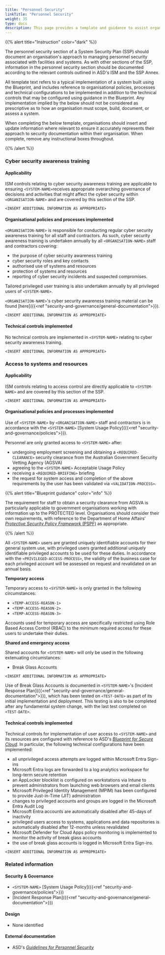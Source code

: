 ```yaml
---
title: "Personnel Security"
linkTitle: "Personnel Security"
weight: 35
type: docs
description: This page provides a template and guidance to assist organisations in documenting their approach to personnel security associated with their system(s) built on ASD's Blueprint for Secure Cloud.
---
```


{{% alert title="Instruction" color="dark" %}}

The personnel security section of a System Security Plan (SSP) should document an organisation's approach to managing personnel security associated with facilities and systems. As with other sections of the SSP, information in the personnel security section should be documented according to the relevant controls outlined in ASD's ISM and the SSP Annex.

All template text refers to a typical implementation of a system built using the Blueprint, and includes reference to organisational policies, processes and technical configurations to be implemented in addition to the technical controls that may be configured using guidance in the Blueprint. Any implementation implied by the below should not be considered as prescriptive as to how an organisation must scope, build, document, or assess a system.

When completing the below template, organisations should insert and update information where relevant to ensure it accurately represents their approach to security documentation within their organisation. When complete, remove any instructional boxes throughout. 

{{% /alert %}}

### Cyber security awareness training

#### Applicability

ISM controls relating to cyber security awareness training are applicable to ensuring `<SYSTEM-NAME>`receives appropriate overarching governance of decisions and activities that might affect the cyber security within `<ORGANISATION-NAME>` and are covered by this section of the SSP.

`<INSERT ADDITIONAL INFORMATION AS APPROPRIATE>`

#### Organisational policies and processes implemented

`<ORGANISATION-NAME>` is responsible for conducting regular cyber security awareness training for all staff and contractors. As such, cyber security awareness training is undertaken annually by all `<ORGANISATION-NAME>` staff and contractors covering:

- the purpose of cyber security awareness training
- cyber security roles and key contacts
- authorised use of systems and resources
- protection of systems and resources
- reporting of cyber security incidents and suspected compromises.

Tailored privileged user training is also undertaken annually by all privileged users of `<SYSTEM-NAME>`.

`<ORGANISATION-NAME>`'s cyber security awareness training material can be found [here]({{<ref "security-and-governance/general-documentation">}}).

`<INSERT ADDITIONAL INFORMATION AS APPROPRIATE>`

#### Technical controls implemented

No technical controls are implemented in `<SYSTEM-NAME>` relating to cyber security awareness training.

`<INSERT ADDITIONAL INFORMATION AS APPROPRIATE>`

### Access to systems and resources

#### Applicability

ISM controls relating to access control are directly applicable to `<SYSTEM-NAME>` and are covered by this section of the SSP. 

`<INSERT ADDITIONAL INFORMATION AS APPROPRIATE>`

#### Organisational policies and processes implemented

Use of `<SYSTEM-NAME>` by `<ORGANISATION-NAME>` staff and contractors is in accordance with the `<SYSTEM-NAME>` [System Usage Policy]({{<ref "security-and-governance/policies">}}).

Personnel are only granted access to `<SYSTEM-NAME>` after:

- undergoing employment screening and obtaining a `<REQUIRED-CLEARANCE>` security clearance from the Australian Government Security Vetting Agency (AGSVA)
- agreeing to the `<SYSTEM-NAME>` Acceptable Usage Policy
- receiving a `<REQUIRED-BRIEFING>` briefing
- the request for system access and completion of the above requirements by the user has been validated via `<VALIDATION-PROCESS>`.

{{% alert title="Blueprint guidance" color="info" %}}

The requirement for staff to obtain a security clearance from AGSVA is particularly applicable to government organisations working with information up to the PROTECTED level. Organisations should consider their own requirements, with reference to the Department of Home Affairs' [*Protective Security Policy Framework* (PSPF)](https://www.protectivesecurity.gov.au/) as appropriate.

{{% /alert %}}

All `<SYSTEM-NAME>` users are granted uniquely identifiable accounts for their general system use, with privileged users granted additional uniquely identifiable privileged accounts to be used for these duties. In accordance with the `<PRIVILEGED-ACCESS-PROCESS>`, the validity of the business case for each privileged account will be assessed on request and revalidated on an annual basis.

**Temporary access**

Temporary access to `<SYSTEM-NAME>` is only granted in the following circumstances:

- `<TEMP-ACCESS-REASON-1>`
- `<TEMP-ACCESS-REASON-2>`
- `<TEMP-ACCESS-REASON-3>`

Accounts used for temporary access are specifically restricted using Role Based Access Control (RBAC) to the minimum required access for these users to undertake their duties. 

**Shared and emergency access**

Shared accounts for `<SYSTEM-NAME>` will only be used in the following extenuating circumstances:
- Break Glass Accounts

`<INSERT ADDITIONAL INFORMATION AS APPROPRIATE>`

Use of Break Glass Accounts is documented in `<SYSTEM-NAME>`'s [Incident Response Plan]({{<ref "security-and-governance/general-documentation">}}), which has been tested on `<TEST-DATE>` as part of its initial implementation and deployment. This testing is also to be completed after any fundamental system change, with the last test completed on `<TEST-DATE>`.

#### Technical controls implemented

Technical controls for implementation of user access to `<SYSTEM-NAME>` and its resources are configured with reference to ASD's [*Blueprint for Secure Cloud*](https://blueprint.asd.gov.au). In particular, the following technical configurations have been implemented:

- all unprivileged access attempts are logged within Microsoft Entra Sign-ins
- Microsoft Entra logs are forwarded to a log analytics workspace for long-term secure retention
- an AppLocker blocklist is configured on workstations via Intune to prevent administrators from launching web browsers and email clients
- Microsoft Privileged Identity Management (MPIM) has been configured to provide Just-in-Time (JIT) administration
- changes to privileged accounts and groups are logged in the Microsoft Entra Audit Log
- Microsoft Entra accounts are automatically disabled after 45-days of inactivity
- privileged users access to systems, applications and data repositories is automatically disabled after 12-months unless revalidated
- Microsoft Defender for Cloud Apps policy monitoring is implemented to monitor the activity of break glass accounts
- the use of break glass accounts is logged in Microsoft Entra Sign-ins. 

`<INSERT ADDITIONAL INFORMATION AS APPROPRIATE>`

### Related information

#### Security & Governance

- `<SYSTEM-NAME>` [System Usage Policy]({{<ref "security-and-governance/policies">}})
- [Incident Response Plan]({{<ref "security-and-governance/general-documentation">}})

#### Design

- None identified

#### External documentation

- ASD's [*Guidelines for Personnel Security*](https://www.cyber.gov.au/resources-business-and-government/essential-cyber-security/ism/cyber-security-guidelines/guidelines-personnel-security)